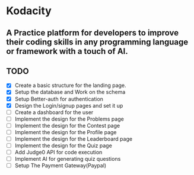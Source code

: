 # Kodacity

## A Practice platform for developers to improve their coding skills in any programming language or framework with a touch of AI.

## TODO
- [x] Create a basic structure for the landing page.
- [x] Setup the database and Work on the schema
- [x] Setup Better-auth for authentication
- [x] Design the Login/signup pages and set it up
- [ ] Create a dashboard for the user
- [ ] Implement the design for the Problems page
- [ ] Implement the design for the Contest page
- [ ] Implement the design for the Profile page
- [ ] Implement the design for the Leaderboard page
- [ ] Implement the design for the Quiz page
- [ ] Add Judge0 API for code execution
- [ ] Implement AI for generating quiz questions
- [ ] Setup The Payment Gateway(Paypal)

